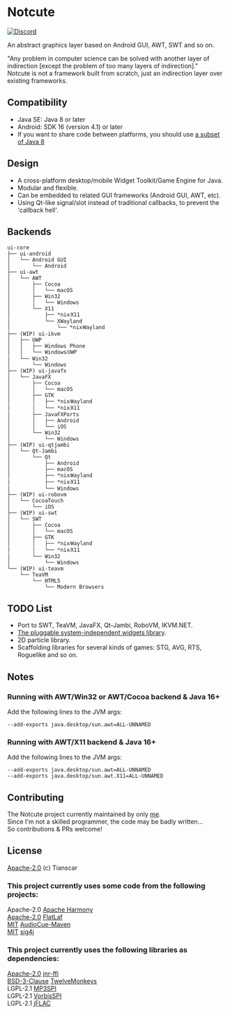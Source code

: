 # Notcute
[![Discord](https://img.shields.io/discord/1062481080202055752?style=for-the-badge&logo=discord)](https://discord.gg/hghED8mWUd)

An abstract graphics layer based on Android GUI, AWT, SWT and so on.

"Any problem in computer science can be solved with another layer of indirection [except the problem of too many layers of indirection]."  
Notcute is not a framework built from scratch, just an indirection layer over existing frameworks.

## Compatibility
- Java SE: Java 8 or later
- Android: SDK 16 (version 4.1) or later
- If you want to share code between platforms, you should use [a subset of Java 8](https://developer.android.com/studio/write/java8-support-table)

## Design
- A cross-platform desktop/mobile Widget Toolkit/Game Engine for Java.
- Modular and flexible.
- Can be embedded to related GUI frameworks (Android GUI, AWT, etc).
- Using Qt-like signal/slot instead of traditional callbacks, to prevent the 'callback hell'.

## Backends
```
ui-core
├── ui-android
│   └── Android GUI
│       └── Android
├── ui-awt
│   └── AWT
│       ├── Cocoa
│       │   └── macOS
│       ├── Win32
│       │   └── Windows
│       └── X11
│           ├── *nix⁄X11
│           └── XWayland
│               └── *nix⁄Wayland
├── (WIP) ui-ikvm
│   ├── UWP
│   │   ├── Windows Phone
│   │   └── Windows⁄UWP
│   └── Win32
│       └── Windows
├── (WIP) ui-javafx
│   └── JavaFX
│       ├── Cocoa
│       │   └── macOS
│       ├── GTK
│       │   ├── *nix⁄Wayland
│       │   └── *nix⁄X11
│       ├── JavaFXPorts
│       │   ├── Android
│       │   └── iOS
│       └── Win32
│           └── Windows
├── (WIP) ui-qtjambi
│   └── Qt-Jambi
│       └── Qt
│           ├── Android
│           ├── macOS
│           ├── *nix⁄Wayland
│           ├── *nix⁄X11
│           └── Windows
├── (WIP) ui-robovm
│   └── CocoaTouch
│       └── iOS
├── (WIP) ui-swt
│   └── SWT
│       ├── Cocoa
│       │   └── macOS
│       ├── GTK
│       │   ├── *nix⁄Wayland
│       │   └── *nix⁄X11
│       └── Win32
│           └── Windows
└── (WIP) ui-teavm
    └── TeaVM
        └── HTML5
            └── Modern Browsers
```

## TODO List
- Port to SWT, TeaVM, JavaFX, Qt-Jambi, RoboVM, IKVM.NET.
- [The pluggable system-independent widgets library](/widgets).
- 2D particle library.
- Scaffolding libraries for several kinds of games: STG, AVG, RTS, Roguelike and so on.

## Notes
### Running with AWT/Win32 or AWT/Cocoa backend & Java 16+
Add the following lines to the JVM args:
```
--add-exports java.desktop/sun.awt=ALL-UNNAMED
```
### Running with AWT/X11 backend & Java 16+
Add the following lines to the JVM args: 
```
--add-exports java.desktop/sun.awt=ALL-UNNAMED
--add-exports java.desktop/sun.awt.X11=ALL-UNNAMED
```

## Contributing
The Notcute project currently maintained by only [me](https://github.com/Tianscar).  
Since I'm not a skilled programmer, the code may be badly written...  
So contributions & PRs welcome!

## License
[Apache-2.0](LICENSE) (c) Tianscar

### This project currently uses some code from the following projects:
Apache-2.0 [Apache Harmony](https://harmony.apache.org)  
[Apache-2.0](https://github.com/JFormDesigner/FlatLaf/blob/main/LICENSE) [FlatLaf](https://www.formdev.com/flatlaf/)  
[MIT](https://github.com/philfrei/AudioCue-maven/blob/main/LICENSE) [AudioCue-Maven](https://github.com/philfrei/AudioCue-maven)  
[MIT](https://github.com/msteinbeck/sig4j/blob/master/LICENSE) [sig4j](https://github.com/msteinbeck/sig4j)
### This project currently uses the following libraries as dependencies:
[Apache-2.0](https://github.com/jnr/jnr-ffi/blob/master/LICENSE) [jnr-ffi](https://github.com/jnr/jnr-ffi)  
[BSD-3-Clause](https://github.com/haraldk/TwelveMonkeys/blob/master/LICENSE.txt) [TwelveMonkeys](http://haraldk.github.io/TwelveMonkeys/)  
LGPL-2.1 [MP3SPI](https://mvnrepository.com/artifact/com.googlecode.soundlibs/mp3spi/1.9.5.4)  
LGPL-2.1 [VorbisSPI](https://mvnrepository.com/artifact/com.googlecode.soundlibs/vorbisspi/1.0.3.3)  
LGPL-2.1 [jFLAC](https://jflac.sourceforge.net)
